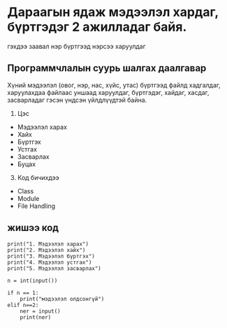 # Дараагын ядаж мэдээлэл хардаг, бүртгэдэг 2 ажилладаг байя.
гэхдээ заавал нэр бүртгээд нэрсээ харуулдаг
## Программчлалын суурь шалгах даалгавар
Хүний мэдээлэл (овог, нэр, нас, хүйс, утас) бүртгээд файлд хадгалдаг, харуулахдаа файлаас уншаад харуулдаг, 
бүртгэдэг, хайдаг, хасдаг, засварладаг гэсэн үндсэн үйлдлүүдтэй байна.

1. Цэс
  - Мэдээлэл харах
  - Хайх
  - Бүртгэх
  - Устгах
  - Засварлах
  - Буцах
3. Код бичихдээ
  - Class
  - Module
  - File Handling
  
## жишээ код
```
print("1. Мэдээлэл харах")
print("2. Мэдээлэл хайх")
print("3. Мэдээлэл бүртгэх")
print("4. Мэдээлэл устгах")
print("5. Мэдээлэл засварлах")

n = int(input())

if n == 1:
    print("мэдээлэл олдсонгүй")
elif n==2:
    ner = input()
    print(ner)
```
